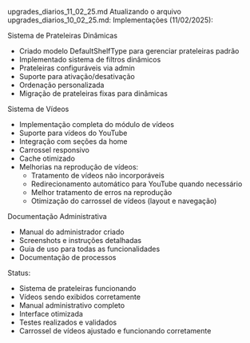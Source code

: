 upgrades_diarios_11_02_25.md
Atualizando o arquivo upgrades_diarios_10_02_25.md:
Implementações (11/02/2025):

Sistema de Prateleiras Dinâmicas
- Criado modelo DefaultShelfType para gerenciar prateleiras padrão
- Implementado sistema de filtros dinâmicos
- Prateleiras configuráveis via admin
- Suporte para ativação/desativação
- Ordenação personalizada
- Migração de prateleiras fixas para dinâmicas

Sistema de Vídeos
- Implementação completa do módulo de vídeos
- Suporte para vídeos do YouTube
- Integração com seções da home
- Carrossel responsivo
- Cache otimizado
- Melhorias na reprodução de vídeos:
  - Tratamento de vídeos não incorporáveis
  - Redirecionamento automático para YouTube quando necessário
  - Melhor tratamento de erros na reprodução
  - Otimização do carrossel de vídeos (layout e navegação)

Documentação Administrativa
- Manual do administrador criado
- Screenshots e instruções detalhadas
- Guia de uso para todas as funcionalidades
- Documentação de processos

Status:
- Sistema de prateleiras funcionando
- Vídeos sendo exibidos corretamente
- Manual administrativo completo
- Interface otimizada
- Testes realizados e validados
- Carrossel de vídeos ajustado e funcionando corretamente